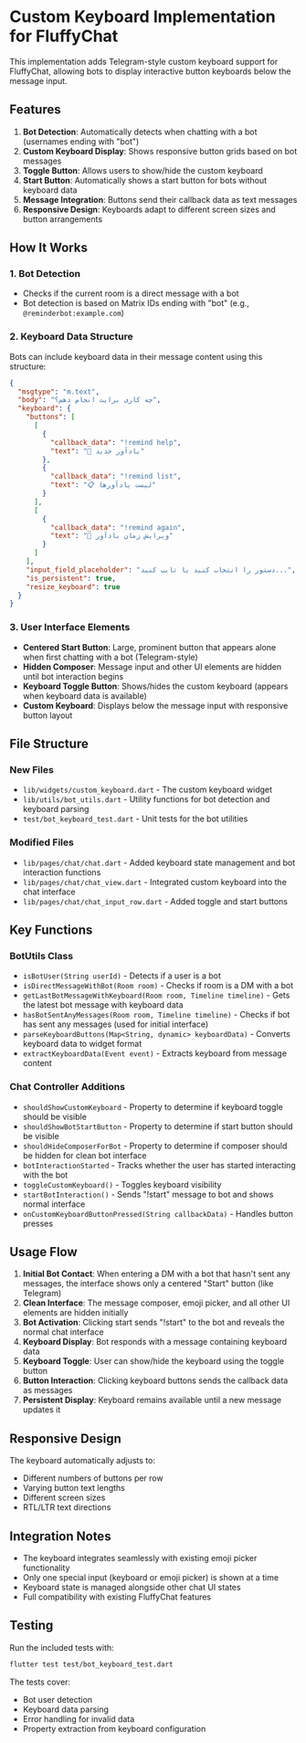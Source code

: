 # Custom Keyboard Implementation for FluffyChat

This implementation adds Telegram-style custom keyboard support for FluffyChat, allowing bots to display interactive button keyboards below the message input.

## Features

1. **Bot Detection**: Automatically detects when chatting with a bot (usernames ending with "bot")
2. **Custom Keyboard Display**: Shows responsive button grids based on bot messages
3. **Toggle Button**: Allows users to show/hide the custom keyboard
4. **Start Button**: Automatically shows a start button for bots without keyboard data
5. **Message Integration**: Buttons send their callback data as text messages
6. **Responsive Design**: Keyboards adapt to different screen sizes and button arrangements

## How It Works

### 1. Bot Detection
- Checks if the current room is a direct message with a bot
- Bot detection is based on Matrix IDs ending with "bot" (e.g., `@reminderbot:example.com`)

### 2. Keyboard Data Structure
Bots can include keyboard data in their message content using this structure:

```json
{
  "msgtype": "m.text",
  "body": "چه کاری برایت انجام دهم؟",
  "keyboard": {
    "buttons": [
      [
        {
          "callback_data": "!remind help",
          "text": "📝 یادآور جدید"
        },
        {
          "callback_data": "!remind list", 
          "text": "📋 لیست یادآورها"
        }
      ],
      [
        {
          "callback_data": "!remind again",
          "text": "🔁 ویرایش زمان یادآور"
        }
      ]
    ],
    "input_field_placeholder": "دستور را انتخاب کنید یا تایپ کنید...",
    "is_persistent": true,
    "resize_keyboard": true
  }
}
```

### 3. User Interface Elements

- **Centered Start Button**: Large, prominent button that appears alone when first chatting with a bot (Telegram-style)
- **Hidden Composer**: Message input and other UI elements are hidden until bot interaction begins
- **Keyboard Toggle Button**: Shows/hides the custom keyboard (appears when keyboard data is available)
- **Custom Keyboard**: Displays below the message input with responsive button layout

## File Structure

### New Files
- `lib/widgets/custom_keyboard.dart` - The custom keyboard widget
- `lib/utils/bot_utils.dart` - Utility functions for bot detection and keyboard parsing
- `test/bot_keyboard_test.dart` - Unit tests for the bot utilities

### Modified Files
- `lib/pages/chat/chat.dart` - Added keyboard state management and bot interaction functions
- `lib/pages/chat/chat_view.dart` - Integrated custom keyboard into the chat interface
- `lib/pages/chat/chat_input_row.dart` - Added toggle and start buttons

## Key Functions

### BotUtils Class
- `isBotUser(String userId)` - Detects if a user is a bot
- `isDirectMessageWithBot(Room room)` - Checks if room is a DM with a bot
- `getLastBotMessageWithKeyboard(Room room, Timeline timeline)` - Gets the latest bot message with keyboard data
- `hasBotSentAnyMessages(Room room, Timeline timeline)` - Checks if bot has sent any messages (used for initial interface)
- `parseKeyboardButtons(Map<String, dynamic> keyboardData)` - Converts keyboard data to widget format
- `extractKeyboardData(Event event)` - Extracts keyboard from message content

### Chat Controller Additions
- `shouldShowCustomKeyboard` - Property to determine if keyboard toggle should be visible
- `shouldShowBotStartButton` - Property to determine if start button should be visible
- `shouldHideComposerForBot` - Property to determine if composer should be hidden for clean bot interface
- `botInteractionStarted` - Tracks whether the user has started interacting with the bot
- `toggleCustomKeyboard()` - Toggles keyboard visibility
- `startBotInteraction()` - Sends "!start" message to bot and shows normal interface
- `onCustomKeyboardButtonPressed(String callbackData)` - Handles button presses

## Usage Flow

1. **Initial Bot Contact**: When entering a DM with a bot that hasn't sent any messages, the interface shows only a centered "Start" button (like Telegram)
2. **Clean Interface**: The message composer, emoji picker, and all other UI elements are hidden initially
3. **Bot Activation**: Clicking start sends "!start" to the bot and reveals the normal chat interface
4. **Keyboard Display**: Bot responds with a message containing keyboard data
5. **Keyboard Toggle**: User can show/hide the keyboard using the toggle button
6. **Button Interaction**: Clicking keyboard buttons sends the callback data as messages
7. **Persistent Display**: Keyboard remains available until a new message updates it

## Responsive Design

The keyboard automatically adjusts to:
- Different numbers of buttons per row
- Varying button text lengths
- Different screen sizes
- RTL/LTR text directions

## Integration Notes

- The keyboard integrates seamlessly with existing emoji picker functionality
- Only one special input (keyboard or emoji picker) is shown at a time
- Keyboard state is managed alongside other chat UI states
- Full compatibility with existing FluffyChat features

## Testing

Run the included tests with:
```bash
flutter test test/bot_keyboard_test.dart
```

The tests cover:
- Bot user detection
- Keyboard data parsing
- Error handling for invalid data
- Property extraction from keyboard configuration 